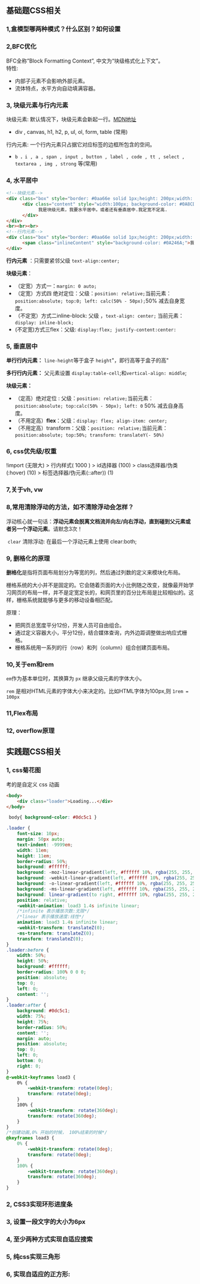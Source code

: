 ## 基础题CSS相关

### 1,盒模型哪两种模式？什么区别？如何设置

### 2,BFC优化

BFC全称”Block Formatting Context”, 中文为“块级格式化上下文”。  
特性:

- 内部子元素不会影响外部元素。
- 流体特点，水平方向自动填满容器。

###  3, 块级元素与行内元素

块级元素: 默认情况下，块级元素会新起一行。[MDN地址](https://developer.mozilla.org/zh-CN/docs/Web/HTML/Block-level_elements)

- div , canvas,  h1,  h2,   p,  ul,  ol,  form,  table (常用)


行内元素: 一个行内元素只占据它对应标签的边框所包含的空间。

- `b ，i , a , span , input , button , label , code , tt , select , textarea , img , strong` 等(常用)

###  4, 水平居中

```HTML
<!--块级元素-->
<div class="box" style="border: #0aa66e solid 1px;height: 200px;width: 400px;">
      <div class="content" style="width:100px; background-color: #0A8CD2">
            我是块级元素，我要水平居中。或者还有垂直居中.我定宽不定高.
      </div>
</div>
<br><br><br>
<!--行内元素-->
<div class="box" style="border: #0aa66e solid 1px;height: 200px;width: 400px;">
      <span class="inlineContent" style="background-color: #0A246A;">我是行内元素，我要水平居中。</span>
</div>
```

**行内元素** ：只需要紧邻父级 `text-align:center;`

**块级元素**：

- （定宽）方式一：`margin: 0 auto;`
- （定宽）方式四 绝对定位：父级：`position: relative;`当前元素：`position:absolute; top:0; left: calc(50% - 50px);`50% 减去自身宽度。
- （不定宽）方式二inline-block:  父级 ，`text-align: center;` 当前元素：`display: inline-block;`
- (不定宽)方式三flex：父级: `display:flex; justify-content:center:`



### 5, 垂直居中

**单行行内元素：** `line-height`等于盒子 `height`"，即行高等于盒子的高"

**多行行内元素：** 父元素设置 `display:table-cell`;和`vertical-align: middle`;

**块级元素：**

- （定高）绝对定位 : 父级：`position: relative;`当前元素：`position:absolute; top:calc(50% - 50px); left: 0`  50% 减去自身高度。
- （不用定高）**flex**：父级：`display: flex; align-item: center;`
- （不用定高）transform：父级：`position: relative;`当前元素：`position:absolute; top:50%; transform: translateY(- 50%)`



### 6, css优先级/权重

 !import (无限大)  > 行内样式( 1000 ) >  id选择器 (100) >	class选择器/伪类(:hover) (10)   >  标签选择器/伪元素(::after)) (1) 

### 7,关于vh, vw



### 8,常用清除浮动的方法，如不清除浮动会怎样？

​	浮动核心就一句话：**浮动元素会脱离文档流并向左/向右浮动，直到碰到父元素或者另一个浮动元素**。请默念3次！

​	`clear` 清除浮动: 在最后一个浮动元素上使用 clear:both;

### 9, 删格化的原理

​	**删格化**是指将页面布局划分为等宽的列，然后通过列数的定义来模块化布局。

栅格系统的大小并不是固定的。它会随着页面的大小比例随之改变，就像最开始学习网页的布局一样，并不是定宽定长的，和网页里的百分比布局是比较相似的。这样，栅格系统就能够与更多的移动设备相匹配。

原理：

- 把网页总宽度平分12份，开发人员可自由组合。
- 通过定义容器大小，平分12份，结合媒体查询，内外边距调整做出响应式栅格。
- 栅格系统用一系列的行（row）和列（column）组合创建页面布局。

### 10,关于em和rem

`em`作为基本单位时，其换算为 `px` 继承父级元素的字体大小。

`rem` 是相对HTML元素的字体大小来决定的。比如HTML字体为100px,则 `1rem = 100px`

### 11,Flex布局



### 12, overflow原理

## 实践题CSS相关


### 1, css菊花图

考的是自定义 css 动画

```html
<body>
	<div class="loader">Loading...</div>
</body>
```

```css
 body{ background-color: #0dc5c1 }

.loader {
    font-size: 10px;
    margin: 50px auto;
    text-indent: -9999em;
    width: 11em;
    height: 11em;
    border-radius: 50%;
    background: #ffffff;
    background: -moz-linear-gradient(left, #ffffff 10%, rgba(255, 255, 255, 0) 42%);
    background: -webkit-linear-gradient(left, #ffffff 10%, rgba(255, 255, 255, 0) 42%);
    background: -o-linear-gradient(left, #ffffff 10%, rgba(255, 255, 255, 0) 42%);
    background: -ms-linear-gradient(left, #ffffff 10%, rgba(255, 255, 255, 0) 42%);
    background: linear-gradient(to right, #ffffff 10%, rgba(255, 255, 255, 0) 42%);
    position: relative;
    -webkit-animation: load3 1.4s infinite linear;
    /*infinite 表示播放次数:无限*/
    /*linear 表示播放速度:线性*/
    animation: load3 1.4s infinite linear;
    -webkit-transform: translateZ(0);
    -ms-transform: translateZ(0);
    transform: translateZ(0);
}
.loader:before {
    width: 50%;
    height: 50%;
    background: #ffffff;
    border-radius: 100% 0 0 0;
    position: absolute;
    top: 0;
    left: 0;
    content: '';
}
.loader:after {
    background: #0dc5c1;
    width: 75%;
    height: 75%;
    border-radius: 50%;
    content: '';
    margin: auto;
    position: absolute;
    top: 0;
    left: 0;
    bottom: 0;
    right: 0;
}
@-webkit-keyframes load3 {
    0% {
        -webkit-transform: rotate(0deg);
        transform: rotate(0deg);
    }
    100% {
        -webkit-transform: rotate(360deg);
        transform: rotate(360deg);
    }
}
/*创建动画,0% 开始的时候， 100%结束的时候*/
@keyframes load3 {
    0% {
        -webkit-transform: rotate(0deg);
        transform: rotate(0deg);
    }
    100% {
        -webkit-transform: rotate(360deg);
        transform: rotate(360deg);
    }
}
```

### 2, CSS3实现环形进度条

### 3, 设置一段文字的大小为6px

### 4, 至少两种方式实现自适应搜索

### 5, 纯css实现三角形

### 6, 实现自适应的正方形:





